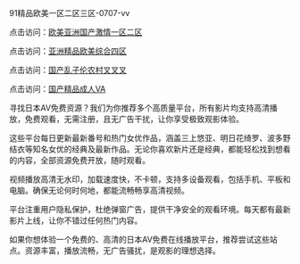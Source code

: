 
91精品欧美一区二区三区-0707-vv


点击访问：<a href="https://rtj-3zo.pages.dev/">欧美亚洲国产激情一区二区</a>

点击访问：<a href="https://fdhf-454.pages.dev/">亚洲精品欧美综合四区</a>

点击访问：<a href="https://gsd-agv.pages.dev/">国产乱子伦农村叉叉叉</a>

点击访问：<a href="https://gda-c7m.pages.dev/">国产精品成人VA</a>



寻找日本AV免费资源？我们为你推荐多个高质量平台，所有影片均支持高清播放，免费观看，无需注册，且无广告干扰，让你享受极致观影体验。

这些平台每日更新最新番号和热门女优作品，涵盖三上悠亚、明日花绮罗、波多野结衣等知名女优的经典及最新作品。无论你喜欢新片还是经典，都能轻松找到想看的内容，全部资源免费开放，随时观看。

视频播放高清无水印，加载速度快，不卡顿，支持多设备观看，包括手机、平板和电脑。确保无论何时何地，都能流畅畅享高清视频。

平台注重用户隐私保护，杜绝弹窗广告，提供干净安全的观看环境。每天都有最新影片上线，让你不错过任何热门内容。

如果你想体验一个免费的、高清的日本AV免费在线播放平台，推荐尝试这些站点。资源丰富，播放流畅，无广告骚扰，是观影的理想选择。


<span style="display:none;">[Canonical link](https://github.com/DV20250707/DV08 ）</span>


